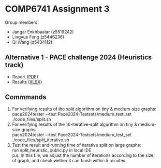 # COMP6741 Assignment 3
Group members:<br>
- Jangar Enkhbaatar (z5519242)<br>
- Lingyue Feng (z5446236)<br>
- Qi Wang (z5434112)<br>

## Alternative 1 - PACE challenge 2024 (Heuristics track)
- Report ([PDF](https://github.com/Alice-wq331/COMP6741-Asg3/blob/main/PACE%202024%20Challenge%20Report_%20Heuristic%20Approaches%20to%20One-Sided%20Crossing%20Minimization.pdf))
- Results ([XLSX](https://github.com/Alice-wq331/COMP6741-Asg3/blob/main/Pace%202024%20results.xlsx))
## Commmands
1. For verifying results of the split algorithm on tiny & medium-size graphs:<br>
pace2024tester --test Pace2024-Testsets/medium_test_set ./code_files/split.sh
2. For verifying results of the 10-iterative-split algorithm on tiny & medium-size graphs:<br>
pace2024tester --test Pace2024-Testsets/medium_test_set ./code_files/split_iterative.sh
3. Test the result and running time of iterative split on large graphs:<br>
run split_heuristic_public.py in local IDE <br>
p.s. In this file, we adjust the number of iterations according to the size of graph, and check wether it can finish within 5 minutes
   



